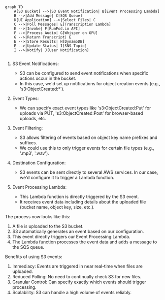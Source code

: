 ```mermaid
graph TD
    A[S3 Bucket] -->|S3 Event Notification| B[Event Processing Lambda]
    B -->|Add Message| C[SQS Queue]
    D[UI Application] -->|Select Files| C
    C -->|Poll Messages| E[Transcription Lambda]
    E -->|Invoke| F[RunPod.io API]
    F -->|Process Audio| G[Whisper on GPU]
    G -->|Return Transcript| E
    E -->|Store Results| H[DynamoDB]
    E -->|Update Status| I[SNS Topic]
    I -->|Notify| J[User Notification]
    
```

1. S3 Event Notifications:
   - S3 can be configured to send event notifications when specific actions occur in the bucket.
   - In this case, we'd set up notifications for object creation events (e.g., 's3:ObjectCreated:*').

2. Event Types:
   - We can specify exact event types like 's3:ObjectCreated:Put' for uploads via PUT, 's3:ObjectCreated:Post' for browser-based uploads, etc.

3. Event Filtering:
   - S3 allows filtering of events based on object key name prefixes and suffixes.
   - We could use this to only trigger events for certain file types (e.g., '.mp3', '.wav').

4. Destination Configuration:
   - S3 events can be sent directly to several AWS services. In our case, we'd configure it to trigger a Lambda function.

5. Event Processing Lambda:
   - This Lambda function is directly triggered by the S3 event.
   - It receives event data including details about the uploaded file (bucket name, object key, size, etc.).

The process now looks like this:

1. A file is uploaded to the S3 bucket.
2. S3 automatically generates an event based on our configuration.
3. This event directly triggers our Event Processing Lambda.
4. The Lambda function processes the event data and adds a message to the SQS queue.

Benefits of using S3 events:

1. Immediacy: Events are triggered in near real-time when files are uploaded.
2. Reduced Polling: No need to continually check S3 for new files.
3. Granular Control: Can specify exactly which events should trigger processing.
4. Scalability: S3 can handle a high volume of events reliably.
